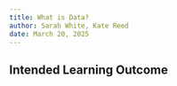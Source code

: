 ```yaml
---
title: What is Data?
author: Sarah White, Kate Reed
date: March 20, 2025
---
```


## Intended Learning Outcome

